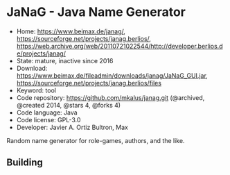 # JaNaG - Java Name Generator

- Home: https://www.beimax.de/janag/, https://sourceforge.net/projects/janag.berlios/, https://web.archive.org/web/20110721022544/http://developer.berlios.de/projects/janag/
- State: mature, inactive since 2016
- Download: https://www.beimax.de/fileadmin/downloads/janag/JaNaG_GUI.jar, https://sourceforge.net/projects/janag.berlios/files
- Keyword: tool
- Code repository: https://github.com/mkalus/janag.git (@archived, @created 2014, @stars 4, @forks 4)
- Code language: Java
- Code license: GPL-3.0
- Developer: Javier A. Ortiz Bultron, Max

Random name generator for role-games, authors, and the like.

## Building
